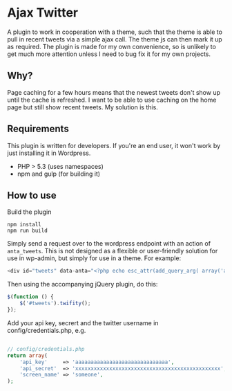 # Ajax Twitter #

A plugin to work in cooperation with a theme, such that the theme is able to pull in 
recent tweets via a simple ajax call. The theme js can then mark it up as required. 
The plugin is made for my own convenience, so is unlikely to get much more attention
unless I need to bug fix it for my own projects. 

## Why? ##

Page caching for a few hours means that the newest tweets don't show up until the 
cache is refreshed. I want to be able to use caching on the home page but still show
recent tweets. My solution is this. 

## Requirements ##

This plugin is written for developers. If you're an end user, it won't work by just 
installing it in Wordpress. 

* PHP > 5.3 (uses namespaces)
* npm and gulp (for building it)

## How to use ##

Build the plugin

````
npm install
npm run build
````

Simply send a request over to the wordpress endpoint with an action of `anta_tweets`. 
This is not designed as a flexible or user-friendly solution for use in wp-admin, but 
simply for use in a theme. For example:

````php
<div id="tweets" data-anta="<?php echo esc_attr(add_query_arg( array('action' => 'anta_tweets'), admin_url('admin-ajax.php') )); ?>"></div>
````

Then using the accompanying jQuery plugin, do this:

````js
$(function () {
    $('#tweets').twifity();
});
````

Add your api key, secrert and the twitter username in config/credentials.php, e.g.

````php

// config/credentials.php
return array(
    'api_key'     => 'aaaaaaaaaaaaaaaaaaaaaaaaaaaaaa',
    'api_secret'  => 'xxxxxxxxxxxxxxxxxxxxxxxxxxxxxxxxxxxxxxxxxxxxxxx',
    'screen_name' => 'someone',
);
````